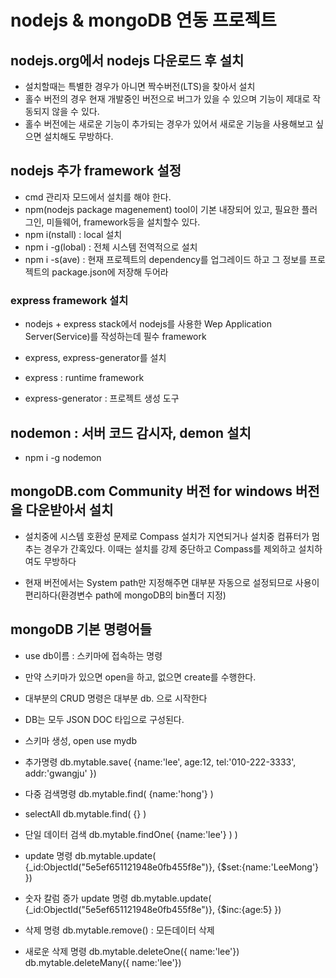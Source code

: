 # nodejs & mongoDB 연동 프로젝트

## nodejs.org에서 nodejs 다운로드 후 설치
* 설치할때는 특별한 경우가 아니면 짝수버전(LTS)을 찾아서 설치
* 홀수 버전의 경우 현재 개발중인 버전으로 버그가 있을 수 있으며 기능이 제대로 작동되지 않을 수 있다.
* 홀수 버전에는 새로운 기능이 추가되는 경우가 있어서 새로운 기능을 사용해보고 싶으면 설치해도 무방하다.

## nodejs 추가 framework 설정
* cmd 관리자 모드에서 설치를 해야 한다.
* npm(nodejs package magenement) tool이 기본 내장되어 있고, 필요한 플러그인, 미들웨어, framework등을 설치할수 있다.
* npm i(nstall) : local 설치
* npm i -g(lobal) : 전체 시스템 전역적으로 설치
* npm i -s(ave) : 현재 프로젝트의 dependency를 업그레이드 하고 그 정보를 프로젝트의 package.json에 저장해 두어라  

### express framework 설치
* nodejs + express stack에서 nodejs를 사용한 Wep Application Server(Service)를 작성하는데 필수 framework

* express, express-generator를 설치
* express : runtime framework
* express-generator : 프로젝트 생성 도구

## nodemon : 서버 코드 감시자, demon 설치
* npm i -g nodemon

## mongoDB.com Community 버전 for windows 버전을 다운받아서 설치
* 설치중에 시스템 호환성 문제로 Compass 설치가 지연되거나 설치중 컴퓨터가 멈추는 경우가 간혹있다. 이때는 설치를 강제 중단하고 Compass를 제외하고 설치하여도 무방하다

* 현재 버전에서는 System path만 지정해주면 대부분 자동으로 설정되므로 사용이 편리하다(환경변수 path에 mongoDB의 bin폴더 지정)

## mongoDB 기본 명령어들
* use db이름 : 스키마에 접속하는 명령
- 만약 스키마가 있으면 open을 하고, 없으면 create를 수행한다.
* 대부분의 CRUD 명령은 대부분 db. 으로 시작한다
* DB는 모두 JSON DOC 타입으로 구성된다.

* 스키마 생성, open
	use mydb

* 추가명령
	db.mytable.save(
		{name:'lee',
			age:12,
			tel:'010-222-3333',
			addr:'gwangju'
		})

* 다중 검색명령
 	db.mytable.find( {name:'hong'} )

* selectAll
	db.mytable.find( {} ) 	

* 단일 데이터 검색
	db.mytable.findOne( {name:'lee'} ) )

* update 명령
	db.mytable.update(
		{_id:ObjectId("5e5ef651121948e0fb455f8e")},
		{$set:{name:'LeeMong'}
	})

* 숫자 칼럼 증가 update 명령
	db.mytable.update(
		{_id:ObjectId("5e5ef651121948e0fb455f8e")},
		{$inc:{age:5}
	})

* 삭제 명령
	db.mytable.remove() : 모든데이터 삭제

* 새로운 삭제 명령
	db.mytable.deleteOne({ name:'lee'})
	db.mytable.deleteMany({ name:'lee'})

